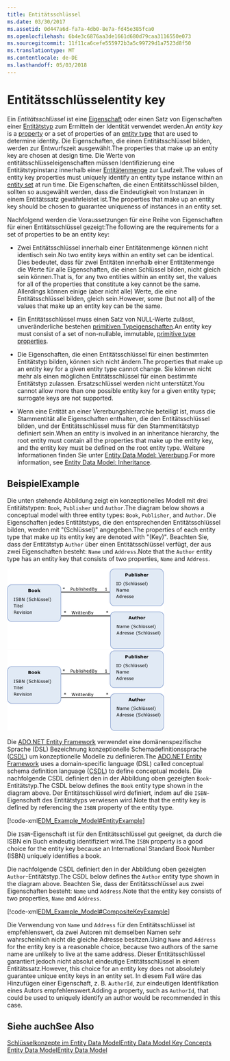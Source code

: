 ```yaml
---
title: Entitätsschlüssel
ms.date: 03/30/2017
ms.assetid: 0d447a6d-fa7a-4db0-8e7a-fd45e385fca0
ms.openlocfilehash: 6b4e3c6876aa3de1661d680d79caa3116550e073
ms.sourcegitcommit: 11f11ca6cefe555972b3a5c99729d1a7523d8f50
ms.translationtype: MT
ms.contentlocale: de-DE
ms.lasthandoff: 05/03/2018
---
```

# <a name="entity-key"></a><span data-ttu-id="4d6df-102">Entitätsschlüssel</span><span class="sxs-lookup"><span data-stu-id="4d6df-102">entity key</span></span>
<span data-ttu-id="4d6df-103">Ein *Entitätsschlüssel* ist eine [Eigenschaft](../../../../docs/framework/data/adonet/property.md) oder einen Satz von Eigenschaften einer [Entitätstyp](../../../../docs/framework/data/adonet/entity-type.md) zum Ermitteln der Identität verwendet werden.</span><span class="sxs-lookup"><span data-stu-id="4d6df-103">An *entity key* is a [property](../../../../docs/framework/data/adonet/property.md) or a set of properties of an [entity type](../../../../docs/framework/data/adonet/entity-type.md) that are used to determine identity.</span></span> <span data-ttu-id="4d6df-104">Die Eigenschaften, die einen Entitätsschlüssel bilden, werden zur Entwurfszeit ausgewählt.</span><span class="sxs-lookup"><span data-stu-id="4d6df-104">The properties that make up an entity key are chosen at design time.</span></span> <span data-ttu-id="4d6df-105">Die Werte von entitätsschlüsseleigenschaften müssen Identifizierung eine Entitätstypinstanz innerhalb einer [Entitätenmenge](../../../../docs/framework/data/adonet/entity-set.md) zur Laufzeit.</span><span class="sxs-lookup"><span data-stu-id="4d6df-105">The values of entity key properties must uniquely identify an entity type instance within an [entity set](../../../../docs/framework/data/adonet/entity-set.md) at run time.</span></span> <span data-ttu-id="4d6df-106">Die Eigenschaften, die einen Entitätsschlüssel bilden, sollten so ausgewählt werden, dass die Eindeutigkeit von Instanzen in einem Entitätssatz gewährleistet ist.</span><span class="sxs-lookup"><span data-stu-id="4d6df-106">The properties that make up an entity key should be chosen to guarantee uniqueness of instances in an entity set.</span></span>  
  
 <span data-ttu-id="4d6df-107">Nachfolgend werden die Voraussetzungen für eine Reihe von Eigenschaften für einen Entitätsschlüssel gezeigt:</span><span class="sxs-lookup"><span data-stu-id="4d6df-107">The following are the requirements for a set of properties to be an entity key:</span></span>  
  
-   <span data-ttu-id="4d6df-108">Zwei Entitätsschlüssel innerhalb einer Entitätenmenge können nicht identisch sein.</span><span class="sxs-lookup"><span data-stu-id="4d6df-108">No two entity keys within an entity set can be identical.</span></span> <span data-ttu-id="4d6df-109">Dies bedeutet, dass für zwei Entitäten innerhalb einer Entitätenmenge die Werte für alle Eigenschaften, die einen Schlüssel bilden, nicht gleich sein können.</span><span class="sxs-lookup"><span data-stu-id="4d6df-109">That is, for any two entities within an entity set, the values for all of the properties that constitute a key cannot be the same.</span></span> <span data-ttu-id="4d6df-110">Allerdings können einige (aber nicht alle) Werte, die eine Entitätsschlüssel bilden, gleich sein.</span><span class="sxs-lookup"><span data-stu-id="4d6df-110">However, some (but not all) of the values that make up an entity key can be the same.</span></span>  
  
-   <span data-ttu-id="4d6df-111">Ein Entitätsschlüssel muss einen Satz von NULL-Werte zulässt, unveränderliche bestehen [primitiven Typeigenschaften](../../../../docs/framework/data/adonet/entity-data-model-primitive-data-types.md).</span><span class="sxs-lookup"><span data-stu-id="4d6df-111">An entity key must consist of a set of non-nullable, immutable, [primitive type properties](../../../../docs/framework/data/adonet/entity-data-model-primitive-data-types.md).</span></span>  
  
-   <span data-ttu-id="4d6df-112">Die Eigenschaften, die einen Entitätsschlüssel für einen bestimmten Entitätstyp bilden, können sich nicht ändern.</span><span class="sxs-lookup"><span data-stu-id="4d6df-112">The properties that make up an entity key for a given entity type cannot change.</span></span> <span data-ttu-id="4d6df-113">Sie können nicht mehr als einen möglichen Entitätsschlüssel für einen bestimmte Entitätstyp zulassen. Ersatzschlüssel werden nicht unterstützt.</span><span class="sxs-lookup"><span data-stu-id="4d6df-113">You cannot allow more than one possible entity key for a given entity type; surrogate keys are not supported.</span></span>  
  
-   <span data-ttu-id="4d6df-114">Wenn eine Entität an einer Vererbungshierarchie beteiligt ist, muss die Stammentität alle Eigenschaften enthalten, die den Entitätsschlüssel bilden, und der Entitätsschlüssel muss für den Stammentitätstyp definiert sein.</span><span class="sxs-lookup"><span data-stu-id="4d6df-114">When an entity is involved in an inheritance hierarchy, the root entity must contain all the properties that make up the entity key, and the entity key must be defined on the root entity type.</span></span> <span data-ttu-id="4d6df-115">Weitere Informationen finden Sie unter [Entity Data Model: Vererbung](../../../../docs/framework/data/adonet/entity-data-model-inheritance.md).</span><span class="sxs-lookup"><span data-stu-id="4d6df-115">For more information, see [Entity Data Model: Inheritance](../../../../docs/framework/data/adonet/entity-data-model-inheritance.md).</span></span>  
  
## <a name="example"></a><span data-ttu-id="4d6df-116">Beispiel</span><span class="sxs-lookup"><span data-stu-id="4d6df-116">Example</span></span>  
 <span data-ttu-id="4d6df-117">Die unten stehende Abbildung zeigt ein konzeptionelles Modell mit drei Entitätstypen: `Book`, `Publisher` und `Author`.</span><span class="sxs-lookup"><span data-stu-id="4d6df-117">The diagram below shows a conceptual model with three entity types: `Book`, `Publisher`, and `Author`.</span></span> <span data-ttu-id="4d6df-118">Die Eigenschaften jedes Entitätstyps, die den entsprechenden Entitätsschlüssel bilden, werden mit "(Schlüssel)" angegeben.</span><span class="sxs-lookup"><span data-stu-id="4d6df-118">The properties of each entity type that make up its entity key are denoted with "(Key)".</span></span> <span data-ttu-id="4d6df-119">Beachten Sie, dass der Entitätstyp `Author` über einen Entitätsschlüssel verfügt, der aus zwei Eigenschaften besteht: `Name` und `Address`.</span><span class="sxs-lookup"><span data-stu-id="4d6df-119">Note that the `Author` entity type has an entity key that consists of two properties, `Name` and `Address`.</span></span>  
  
 <span data-ttu-id="4d6df-120">![Beispielmodell](../../../../docs/framework/data/adonet/media/examplemodel.gif "ExampleModel")</span><span class="sxs-lookup"><span data-stu-id="4d6df-120">![Example Model](../../../../docs/framework/data/adonet/media/examplemodel.gif "ExampleModel")</span></span>  
  
 <span data-ttu-id="4d6df-121">Die [ADO.NET Entity Framework](../../../../docs/framework/data/adonet/ef/index.md) verwendet eine domänenspezifische Sprache (DSL) Bezeichnung konzeptionelle Schemadefinitionssprache ([CSDL](../../../../docs/framework/data/adonet/ef/language-reference/csdl-specification.md)) um konzeptionelle Modelle zu definieren.</span><span class="sxs-lookup"><span data-stu-id="4d6df-121">The [ADO.NET Entity Framework](../../../../docs/framework/data/adonet/ef/index.md) uses a domain-specific language (DSL) called conceptual schema definition language ([CSDL](../../../../docs/framework/data/adonet/ef/language-reference/csdl-specification.md)) to define conceptual models.</span></span> <span data-ttu-id="4d6df-122">Die nachfolgende CSDL definiert den in der Abbildung oben gezeigten `Book`-Entitätstyp.</span><span class="sxs-lookup"><span data-stu-id="4d6df-122">The CSDL below defines the `Book` entity type shown in the diagram above.</span></span> <span data-ttu-id="4d6df-123">Der Entitätsschlüssel wird definiert, indem auf die `ISBN`-Eigenschaft des Entitätstyps verwiesen wird.</span><span class="sxs-lookup"><span data-stu-id="4d6df-123">Note that the entity key is defined by referencing the `ISBN` property of the entity type.</span></span>  
  
 [!code-xml[EDM_Example_Model#EntityExample](../../../../samples/snippets/xml/VS_Snippets_Data/edm_example_model/xml/books.edmx#entityexample)]  
  
 <span data-ttu-id="4d6df-124">Die `ISBN`-Eigenschaft ist für den Entitätsschlüssel gut geeignet, da durch die ISBN ein Buch eindeutig identifiziert wird.</span><span class="sxs-lookup"><span data-stu-id="4d6df-124">The `ISBN` property is a good choice for the entity key because an International Standard Book Number (ISBN) uniquely identifies a book.</span></span>  
  
 <span data-ttu-id="4d6df-125">Die nachfolgende CSDL definiert den in der Abbildung oben gezeigten `Author`-Entitätstyp.</span><span class="sxs-lookup"><span data-stu-id="4d6df-125">The CSDL below defines the `Author` entity type shown in the diagram above.</span></span> <span data-ttu-id="4d6df-126">Beachten Sie, dass der Entitätsschlüssel aus zwei Eigenschaften besteht: `Name` und `Address`.</span><span class="sxs-lookup"><span data-stu-id="4d6df-126">Note that the entity key consists of two properties, `Name` and `Address`.</span></span>  
  
 [!code-xml[EDM_Example_Model#CompositeKeyExample](../../../../samples/snippets/xml/VS_Snippets_Data/edm_example_model/xml/books.edmx#compositekeyexample)]  
  
 <span data-ttu-id="4d6df-127">Die Verwendung von `Name` und `Address` für den Entitätsschlüssel ist empfehlenswert, da zwei Autoren mit demselben Namen sehr wahrscheinlich nicht die gleiche Adresse besitzen.</span><span class="sxs-lookup"><span data-stu-id="4d6df-127">Using `Name` and `Address` for the entity key is a reasonable choice, because two authors of the same name are unlikely to live at the same address.</span></span> <span data-ttu-id="4d6df-128">Dieser Entitätsschlüssel garantiert jedoch nicht absolut eindeutige Entitätsschlüssel in einem Entitätssatz.</span><span class="sxs-lookup"><span data-stu-id="4d6df-128">However, this choice for an entity key does not absolutely guarantee unique entity keys in an entity set.</span></span> <span data-ttu-id="4d6df-129">In diesem Fall wäre das Hinzufügen einer Eigenschaft, z. B. `AuthorId`, zur eindeutigen Identifikation eines Autors empfehlenswert.</span><span class="sxs-lookup"><span data-stu-id="4d6df-129">Adding a property, such as `AuthorId`, that could be used to uniquely identify an author would be recommended in this case.</span></span>  
  
## <a name="see-also"></a><span data-ttu-id="4d6df-130">Siehe auch</span><span class="sxs-lookup"><span data-stu-id="4d6df-130">See Also</span></span>  
 [<span data-ttu-id="4d6df-131">Schlüsselkonzepte im Entity Data Model</span><span class="sxs-lookup"><span data-stu-id="4d6df-131">Entity Data Model Key Concepts</span></span>](../../../../docs/framework/data/adonet/entity-data-model-key-concepts.md)  
 [<span data-ttu-id="4d6df-132">Entity Data Model</span><span class="sxs-lookup"><span data-stu-id="4d6df-132">Entity Data Model</span></span>](../../../../docs/framework/data/adonet/entity-data-model.md)
